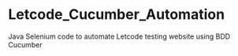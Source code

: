 # Letcode_Cucumber_Automation
Java Selenium code to automate Letcode testing website using BDD Cucumber
